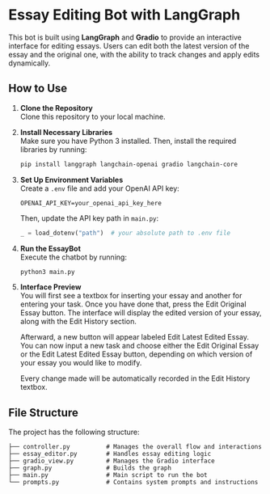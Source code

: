 # Essay Editing Bot with LangGraph

This bot is built using **LangGraph** and **Gradio** to provide an interactive interface for editing essays. Users can edit both the latest version of the essay and the original one, with the ability to track changes and apply edits dynamically.

## How to Use

1. **Clone the Repository**  
   Clone this repository to your local machine.

2. **Install Necessary Libraries**  
   Make sure you have Python 3 installed. Then, install the required libraries by running:

   ```bash
   pip install langgraph langchain-openai gradio langchain-core
   ```

3. **Set Up Environment Variables**  
   Create a `.env` file and add your OpenAI API key:

   ```plaintext
   OPENAI_API_KEY=your_openai_api_key_here
   ```

   Then, update the API key path in `main.py`:

   ```python
   _ = load_dotenv("path")  # your absolute path to .env file
   ```


4. **Run the EssayBot**  
   Execute the chatbot by running:

   ```bash
   python3 main.py
   ```

5. **Interface Preview**  
   You will first see a textbox for inserting your essay and another for entering your task. Once you have done that, press the Edit Original Essay button. The interface will display the edited version of your essay, along with the Edit History section.

   Afterward, a new button will appear labeled Edit Latest Edited Essay. You can now input a new task and choose either the Edit Original Essay or the Edit Latest Edited Essay button, depending on which version of your essay you would like to modify.

   Every change made will be automatically recorded in the Edit History textbox.

## File Structure

The project has the following structure:

```
├── controller.py          # Manages the overall flow and interactions
├── essay_editor.py        # Handles essay editing logic
├── gradio_view.py         # Manages the Gradio interface
├── graph.py               # Builds the graph
├── main.py                # Main script to run the bot
└── prompts.py             # Contains system prompts and instructions
```

